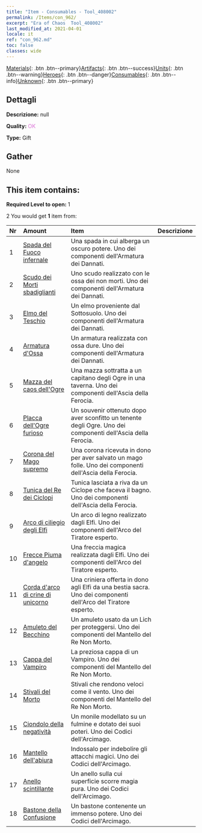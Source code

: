 ```yaml
---
title: "Item - Consumables - Tool_408002"
permalink: /Items/con_962/
excerpt: "Era of Chaos  Tool_408002"
last_modified_at: 2021-04-01
locale: it
ref: "con_962.md"
toc: false
classes: wide
---
```

 [Materials](/it/Items/){: .btn .btn--primary}[Artifacts](/it/Items/Artifacts/){: .btn .btn--success}[Units](/it/Items/Units/){: .btn .btn--warning}[Heroes](/it/Items/Heroes/){: .btn .btn--danger}[Consumables](/it/Items/Consumables/){: .btn .btn--info}[Unknown](/it/Items/Unknown/){: .btn .btn--primary}

## Dettagli
 **Descrizione:** null

 **Quality:** <span style="color: #DA70D6">OK</span>

 **Type:** Gift

## Gather

  None

## This item contains:

 **Required Level to open:** 1

 2 You would get **1** item  from:

  | Nr | Amount |     Item    | Descrizione |
  |:---|:-------|:------------|:-----------:|
  | 1 | [Spada del Fuoco infernale](/it/Items/art_121/) | Una spada in cui alberga un oscuro potere. Uno dei componenti dell'Armatura dei Dannati. | 
  | 2 | [Scudo dei Morti sbadiglianti](/it/Items/art_122/) | Uno scudo realizzato con le ossa dei non morti. Uno dei componenti dell'Armatura dei Dannati. | 
  | 3 | [Elmo del Teschio](/it/Items/art_123/) | Un elmo proveniente dal Sottosuolo. Uno dei componenti dell'Armatura dei Dannati. | 
  | 4 | [Armatura d'Ossa](/it/Items/art_124/) | Un armatura realizzata con ossa dure. Uno dei componenti dell'Armatura dei Dannati. | 
  | 5 | [Mazza del caos dell'Ogre](/it/Items/art_125/) | Una mazza sottratta a un capitano degli Ogre in una taverna. Uno dei componenti dell'Ascia della Ferocia. | 
  | 6 | [Placca dell'Ogre furioso](/it/Items/art_126/) | Un souvenir ottenuto dopo aver sconfitto un tenente degli Ogre. Uno dei componenti dell'Ascia della Ferocia. | 
  | 7 | [Corona del Mago supremo](/it/Items/art_127/) | Una corona ricevuta in dono per aver salvato un mago folle. Uno dei componenti dell'Ascia della Ferocia. | 
  | 8 | [Tunica del Re dei Ciclopi](/it/Items/art_128/) | Tunica lasciata a riva da un Ciclope che faceva il bagno. Uno dei componenti dell'Ascia della Ferocia. | 
  | 9 | [Arco di ciliegio degli Elfi](/it/Items/art_103/) | Un arco di legno realizzato dagli Elfi. Uno dei componenti dell'Arco del Tiratore esperto. | 
  | 10 | [Frecce Piuma d'angelo](/it/Items/art_104/) | Una freccia magica realizzata dagli Elfi. Uno dei componenti dell'Arco del Tiratore esperto. | 
  | 11 | [Corda d'arco di crine di unicorno](/it/Items/art_105/) | Una criniera offerta in dono agli Elfi da una bestia sacra. Uno dei componenti dell'Arco del Tiratore esperto. | 
  | 12 | [Amuleto del Becchino](/it/Items/art_129/) | Un amuleto usato da un Lich per proteggersi. Uno dei componenti del Mantello del Re Non Morto. | 
  | 13 | [Cappa del Vampiro](/it/Items/art_130/) | La preziosa cappa di un Vampiro. Uno dei componenti del Mantello del Re Non Morto. | 
  | 14 | [Stivali del Morto](/it/Items/art_131/) | Stivali che rendono veloci come il vento. Uno dei componenti del Mantello del Re Non Morto. | 
  | 15 | [Ciondolo della negatività](/it/Items/art_136/) | Un monile modellato su un fulmine e dotato dei suoi poteri. Uno dei Codici dell'Arcimago. | 
  | 16 | [Mantello dell'abiura](/it/Items/art_137/) | Indossalo per indebolire gli attacchi magici. Uno dei Codici dell'Arcimago. | 
  | 17 | [Anello scintillante](/it/Items/art_138/) | Un anello sulla cui superficie scorre magia pura. Uno dei Codici dell'Arcimago. | 
  | 18 | [Bastone della Confusione](/it/Items/art_139/) | Un bastone contenente un immenso potere. Uno dei Codici dell'Arcimago. | 
